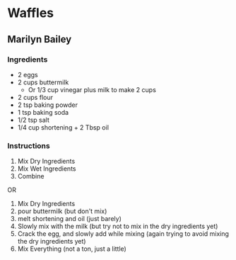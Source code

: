 # Waffles
## Marilyn Bailey

### Ingredients
* 2 eggs
* 2 cups buttermilk
    * Or 1/3 cup vinegar plus milk to make 2 cups
* 2 cups flour
* 2 tsp baking powder
* 1 tsp baking soda
* 1/2 tsp salt
* 1/4 cup shortening + 2 Tbsp oil

### Instructions
1. Mix Dry Ingredients
2. Mix Wet Ingredients
3. Combine

OR
1. Mix Dry Ingredients
2. pour buttermilk (but don't mix)
3. melt shortening and oil (just barely)
4. Slowly mix with the milk (but try not to mix in the dry ingredients yet)
5. Crack the egg, and slowly add while mixing (again trying to avoid mixing the dry ingredients yet)
6. Mix Everything (not a ton, just a little)
